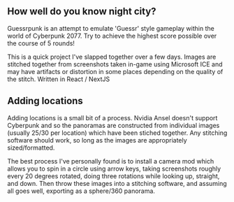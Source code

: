 ## How well do you know night city?

Guessrpunk is an attempt to emulate 'Guessr' style gameplay within the world of Cyberpunk 2077. Try to achieve the highest score possible over the course of 5 rounds!

This is a quick project I've slapped together over a few days. Images are stitched together from screenshots taken in-game using Microsoft ICE and may have artifacts or distortion in some places depending on the quality of the stitch. Written in React / NextJS

## Adding locations

Adding locations is a small bit of a process. Nvidia Ansel doesn't support Cyberpunk and so the panoramas are constructed from individual images (usually 25/30 per location) which have been stiched together. Any stitching software should work, so long as the images are appropriately sized/formatted. 

The best process I've personally found is to install a camera mod which allows you to spin in a circle using arrow keys, taking screenshots roughly every 20 degrees rotated, doing three rotations while looking up, straight, and down. Then throw these images into a stitching software, and assuming all goes well, exporting as a sphere/360 panorama.